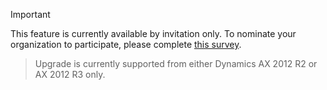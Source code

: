 > [!IMPORTANT]
> This feature is currently available by invitation only. To nominate your organization to participate, please complete [this survey](https://aka.ms/ax2012upgrade). 

> Upgrade is currently supported from either Dynamics AX 2012 R2 or AX 2012 R3 only. 
